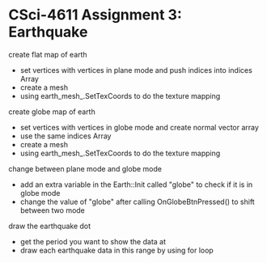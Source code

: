 # CSci-4611 Assignment 3:  Earthquake

create flat map of earth
- set vertices with vertices in plane mode and push indices into indices Array
- create a mesh
- using earth_mesh_.SetTexCoords to do the texture mapping

create globe map of earth
- set vertices with vertices in globe mode and create normal vector array
- use the same indices Array
- create a mesh
- using earth_mesh_.SetTexCoords to do the texture mapping

change between plane mode and globe mode
- add an extra variable in the Earth::Init called "globe" to check if it is in globe mode
- change the value of "globe" after calling OnGlobeBtnPressed() to shift between two mode

draw the earthquake dot
- get the period you want to show the data at
- draw each earthquake data in this range by using for loop
